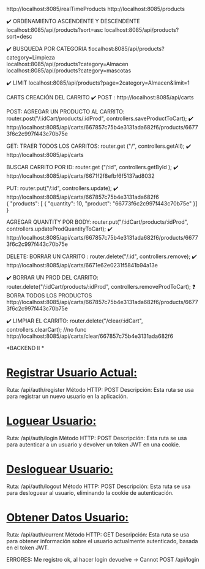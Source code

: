 http://localhost:8085/realTimeProducts
http://localhost:8085/products



✔️ ORDENAMIENTO ASCENDENTE Y DESCENDENTE     
localhost:8085/api/products?sort=asc
localhost:8085/api/products?sort=desc

✔️ BUSQUEDA POR CATEGORIA 
❗localhost:8085/api/products?category=Limpieza  
localhost:8085/api/products?category=Almacen 
localhost:8085/api/products?category=mascotas 

✔️ LIMIT 
localhost:8085/api/products?page=2category=Almacen&limit=1


CARTS
CREACIÓN DEL CARRITO 
✔️ POST : http://localhost:8085/api/carts

POST: 
AGREGAR UN PRODUCTO AL CARRITO:  router.post("/:idCart/products/:idProd", controllers.saveProductToCart);
✔️   http://localhost:8085/api/carts/667857c75b4e3131ada682f6/products/66773f6c2c997f443c70b75e

GET: 
TRAER TODOS LOS CARRITOS:  router.get ("/", controllers.getAll);
✔️   http://localhost:8085/api/carts
 
BUSCAR CARRITO POR ID:   router.get ("/:id", controllers.getById );
✔️   http://localhost:8085/api/carts/6671f2f8efbf6f5137ad8032
    
PUT: 
router.put("/:id", controllers.update);
✔️  http://localhost:8085/api/carts/667857c75b4e3131ada682f6  
    {
     "products": [
     {
      "quantity": 10,
      "product": "66773f6c2c997f443c70b75e"
     }]
    } 

AGREGAR QUANTITY POR BODY: router.put("/:idCart/products/:idProd", controllers.updateProdQuantityToCart);
✔️  http://localhost:8085/api/carts/667857c75b4e3131ada682f6/products/66773f6c2c997f443c70b75e

DELETE:
BORRAR UN CARRITO : router.delete("/:id", controllers.remove);
✔️  http://localhost:8085/api/carts/6671e62e0231f5841b94a13e  

✔️  BORRAR UN PROD DEL CARRITO:  router.delete("/:idCart/products/:idProd", controllers.removeProdToCart); ❓ BORRA TODOS LOS PRODUCTOS 
http://localhost:8085/api/carts/667857c75b4e3131ada682f6/products/66773f6c2c997f443c70b75e


✔️  LIMPIAR EL CARRITO:   router.delete("/clear/:idCart", controllers.clearCart); //no func
http://localhost:8085/api/carts/clear/667857c75b4e3131ada682f6



*BACKEND II *

# **<u>Registrar Usuario Actual:</u>**
Ruta: /api/auth/register
Método HTTP: POST
Descripción: Esta ruta se usa para registrar un nuevo usuario en la aplicación.

 
# **<u>Loguear Usuario:</u>**
Ruta: /api/auth/login
Método HTTP: POST
Descripción: Esta ruta se usa para autenticar a un usuario y devolver un token JWT en una cookie.


# **<u>Desloguear Usuario:</u>**
Ruta: /api/auth/logout
Método HTTP: POST
Descripción: Esta ruta se usa para desloguear al usuario, eliminando la cookie de autenticación.

# **<u>Obtener Datos Usuario:</u>**

Ruta: /api/auth/current
Método HTTP: GET
Descripción: Esta ruta se usa para obtener información sobre el usuario actualmente autenticado, basada en el token JWT.



ERRORES: 
Me registro ok, al hacer login devuelve  -> Cannot POST /api/login